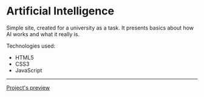 <h1>Artificial Intelligence</h1>
<p>Simple site, created for a university as a task. It presents basics about how AI works and what it really is.</p>
<p>Technologies used:</p>
<ul>
  <li>HTML5</li>
  <li>CSS3</li>
  <li>JavaScript</li>
</ul>
<hr>
<a href="https://teo0098.github.io/Simple-AI-website/" target="_blank">Project's preview</a>
